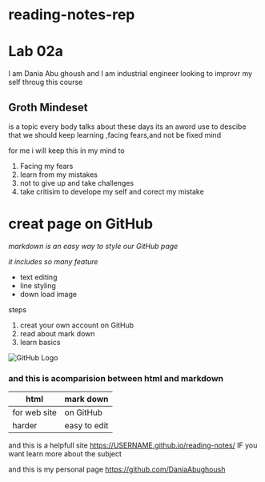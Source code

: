 # reading-notes-rep
# Lab 02a
I am Dania Abu ghoush and I am industrial engineer looking to improvr my self throug this course

## Groth Mindeset
is a topic every body talks about these days its an aword use to descibe that we should keep learning ,facing fears,and not be fixed mind 

for me i will keep this in my mind to 
1. Facing my fears
1. learn from my mistakes
1. not to give up and take challenges
1. take critisim to develope my self and corect my mistake




# creat page on GitHub

*markdown is an easy way to style our GitHub page*

 *it includes so many feature*
  * text editing
  * line styling
  * down load image
  
 steps
 1. creat your own account on GitHub
 1. read about mark down
 1. learn basics
 
 ![GitHub Logo](https://upload.wikimedia.org/wikipedia/commons/thumb/4/48/Markdown-mark.svg/1200px-Markdown-mark.svg.png)
 
 ### and this is acomparision between html and markdown
html | mark down
------------ | -------------
for web site | on GitHub
harder | easy to edit


and this  is a helpfull site https://USERNAME.github.io/reading-notes/ IF you want learn more about the subject

and this is my personal page https://github.com/DaniaAbughoush
